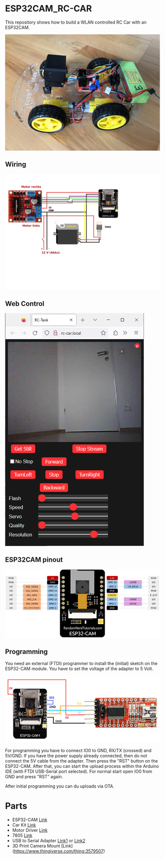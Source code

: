 # ESP32CAM_RC-CAR

This repository shows how to build a WLAN controlled RC Car with an ESP32CAM.

![RC-Car1](RC-Car1.JPG)

## Wiring
![Wiring](ESP32-CAM-RC-Car.jpg)

## Web Control
![Interface](Web-Interface.png)

## ESP32CAM pinout
![ESP32-CAM-pinout-new.png](ESP32-CAM-pinout-new.png "pinout")

## Programming
You need an external (FTDI) programmer to install the (initial) sketch on the ESP32-CAM module. You have to set the voltage of the adapter to 5 Volt.

![FTDI](https://github.com/AK-Homberger/Alexa-Alarm-System-ESP32CAM/blob/main/Pictures/ESP32-CAM-FTDI-v2.png)

For programming you have to connect IO0 to GND, RX/TX (crossed) and 5V/GND. If you have the power supply already connected, then do not connect the 5V cable from the adapter. Then press the "RST" button on the ESP32-CAM. After that, you can start the upload process within the Arduino IDE (with FTDI USB-Serial port selected). For normal start open IO0 from GND and press "RST" again. 

After initial programming you can du uploads via OTA.

# Parts
- ESP32-CAM [Link](https://www.reichelt.de/entwicklerboards-esp32-kamera-2mp-25--debo-cam-esp32-p266036.html?&nbc=1)
- Car Kit [Link](https://www.reichelt.de/roboter-fahrgestell-kit-fuer-alle-arduino-systeme-robot-car-kit-01-p219024.html?&nbc=1)
- Motor Driver [Link](https://www.reichelt.de/entwicklerboards-motodriver2-l298n-debo-motodriver2-p202829.html?&nbc=1)
- 7805 [Link](https://www.reichelt.de/festspannungsregler-5-v-1-5-a-to-220-3-ua-7805-ckcs-p189073.html?&nbc=1)
- USB to Serial Adapter [Link1](https://www.reichelt.de/entwicklerboards-microusb-buchse-auf-uart-ft232-debo-musb2uart-3-p266053.html?&nbc=1) or [Link2](https://www.amazon.de/dp/B07R17BMTL/ref=sspa_dk_detail_2?psc=1&pd_rd_i=B07R17BMTL&pd_rd_w=ctPSK&pf_rd_p=4060291c-d237-411a-a3fe-4e44df687a4d&pd_rd_wg=enKhZ&pf_rd_r=B02DJZMKW4QRHKBN627Q&pd_rd_r=829304f2-0444-4fec-88dc-e2af9109243b&spLa=ZW5jcnlwdGVkUXVhbGlmaWVyPUExRVI5V0dQMjFTMjg2JmVuY3J5cHRlZElkPUEwOTIzOTg1MUhUSVNEQ1M2T0lSVSZlbmNyeXB0ZWRBZElkPUEwNTM1MjQ4SldZRlhJQlI0UzNVJndpZGdldE5hbWU9c3BfZGV0YWlsJmFjdGlvbj1jbGlja1JlZGlyZWN0JmRvTm90TG9nQ2xpY2s9dHJ1ZQ==)
- 3D Print Camera Mount [Link] (https://www.thingiverse.com/thing:3579507)
